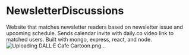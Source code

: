 # NewsletterDiscussions
Website that matches newsletter readers based on newsletter issue and upcoming schedule. Sends calendar invite with daily.co video link to matched users. Built with mongo, express, react, and node.
![Uploading DALL·E Cafe Cartoon.png…]()
